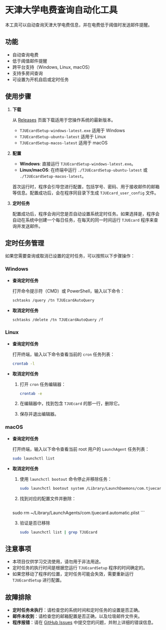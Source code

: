 # 天津大学电费查询自动化工具

本工具可以自动查询天津大学电费信息，并在电费低于阈值时发送邮件提醒。

## 功能

- 自动查询电费
- 低于阈值邮件提醒
- 跨平台支持（Windows, Linux, macOS）
- 支持多房间查询
- 可设置为开机自启或定时任务

## 使用步骤

1. **下载**

   从 [Releases](https://github.com/bbbugg/TjuEcard/releases) 页面下载适用于您操作系统的最新版本。
    - `TJUEcardSetup-windows-latest.exe` 适用于 Windows
    - `TJUEcardSetup-ubuntu-latest` 适用于 Linux
    - `TJUEcardSetup-macos-latest` 适用于 macOS

2. **配置**

    - **Windows**: 直接运行 `TJUEcardSetup-windows-latest.exe`。
    - **Linux/macOS**: 在终端中运行 `./TJUEcardSetup-ubuntu-latest` 或 `./TJUEcardSetup-macos-latest`。

   首次运行时，程序会引导您进行配置，包括学号、密码、用于接收邮件的邮箱等信息。配置成功后，会在程序同目录下生成
   `TJUEcard_user_config` 文件。

3. **定时任务**

   配置成功后，程序会询问您是否自动设置系统定时任务。如果选择是，程序会自动在系统中创建一个每日任务，在每天的同一时间运行
   `TJUEcard` 程序来查询并发送邮件。

## 定时任务管理

如果您需要查询或取消已设置的定时任务，可以按照以下步骤操作：

### Windows

- **查询定时任务**

  打开命令提示符（CMD）或 PowerShell，输入以下命令：

  ```bash
  schtasks /query /tn TJUEcardAutoQuery
  ```

- **取消定时任务**

  ```bash
  schtasks /delete /tn TJUEcardAutoQuery /f
  ```

### Linux

- **查询定时任务**

  打开终端，输入以下命令查看当前的 `cron` 任务列表：

  ```bash
  crontab -l
  ```

- **取消定时任务**

    1. 打开 `cron` 任务编辑器：

       ```bash
       crontab -e
       ```

    2. 在编辑器中，找到包含 `TJUEcard` 的那一行，删除它。
    3. 保存并退出编辑器。

### macOS

- **查询定时任务**

  打开终端，输入以下命令查看当前 root 用户的 `LaunchAgent` 任务列表：

  ```zsh
  sudo launchctl list
  ```

- **取消定时任务**

    1. 使用 `launchctl bootout` 命令停止并移除任务：

       ```zsh
       sudo launchctl bootout system /Library/LaunchDaemons/com.tjuecard.automatic.plist
       ```

    2. 找到对应的配置文件并删除：
    
       ``` zsh
    sudo rm ~/Library/LaunchAgents/com.tjuecard.automatic.plist
       ```
    
    3. 验证是否已移除
    
       ``` zsh
       sudo launchctl list | grep TJUEcard
       ```

## 注意事项

- 本项目仅供学习交流使用，请勿用于非法用途。
- 定时任务的执行时间是根据您运行 `TJUEcardSetup` 程序的时间确定的。
- 如果您移动了程序的位置，定时任务可能会失效，需要重新运行 `TJUEcardSetup` 进行配置。

## 故障排除

- **定时任务未执行**：请检查您的系统时间和定时任务的设置是否正确。
- **邮件未收到**：请检查您的邮箱配置是否正确，以及垃圾邮件文件夹。
- **程序报错**：请在 [GitHub Issues](https://github.com/bbbugg/TJUEcard/issues) 中提交您的问题，并附上详细的错误信息。